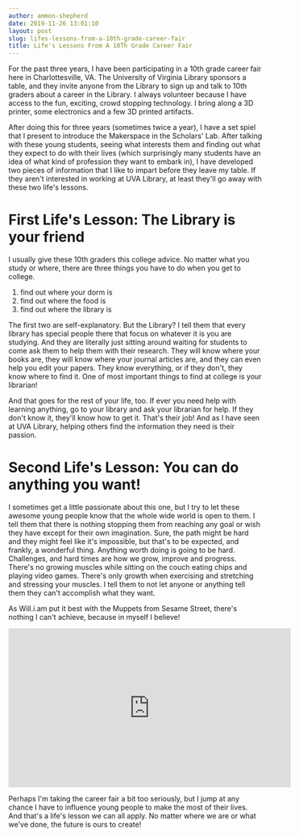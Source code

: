 ```yaml
---
author: ammon-shepherd
date: 2019-11-26 13:01:10
layout: post
slug: lifes-lessons-from-a-10th-grade-career-fair
title: Life's Lessons From A 10Th Grade Career Fair
---
```


For the past three years, I have been participating in a 10th grade career fair
here in Charlottesville, VA. The University of Virginia Library sponsors a
table, and they invite anyone from the Library to sign up and talk to 10th
graders about a career in the Library. I always volunteer because I have access
to the fun, exciting, crowd stopping technology. I bring along a 3D printer,
some electronics and a few 3D printed artifacts. 

After doing this for three years (sometimes twice a year), I have a set spiel
that I present to introduce the Makerspace in the Scholars' Lab. After talking
with these young students, seeing what interests them and finding out what they
expect to do with their lives (which surprisingly many students have an idea of
what kind of profession they want to embark in), I have developed two pieces of
information that I like to impart before they leave my table. If they aren't
interested in working at UVA Library, at least they'll go away with these two
life's lessons.

# First Life's Lesson: The Library is your friend

I usually give these 10th graders this college advice. No matter what you study
or where, there are three things you have to do when you get to college.

1. find out where your dorm is
2. find out where the food is
3. find out where the library is

The first two are self-explanatory. But the Library? I tell them that every
library has special people there that focus on whatever it is you are studying.
And they are literally just sitting around waiting for students to come ask
them to help them with their research. They will know where your books are,
they will know where your journal articles are, and they can even help you edit
your papers. They know everything, or if they don't, they know where to find
it. One of most important things to find at college is your librarian!

And that goes for the rest of your life, too. If ever you need help with
learning anything, go to your library and ask your librarian for help. If they
don't know it, they'll know how to get it. That's their job! And as I have seen
at UVA Library, helping others find the information they need is their passion.

# Second Life's Lesson: You can do anything you want!
I sometimes get a little passionate about this one, but I try to let these
awesome young people know that the whole wide world is open to them. I tell
them that there is nothing stopping them from reaching any goal or wish they
have except for their own imagination. Sure, the path might be hard and they
might feel like it's impossible, but that's to be expected, and frankly, a
wonderful thing. Anything worth doing is going to be hard. Challenges, and hard
times are how we grow, improve and progress. There's no growing muscles while
sitting on the couch eating chips and playing video games. There's only growth
when exercising and stretching and stressing your muscles. I tell them to not
let anyone or anything tell them they can't accomplish what they want. 

As Will.i.am put it best with the Muppets from Sesame Street, there's nothing
I can't achieve, because in myself I believe!

<iframe width="560" height="315"
src="https://www.youtube.com/embed/cyVzjoj96vs" frameborder="0"
allow="accelerometer; encrypted-media; gyroscope; picture-in-picture"
allowfullscreen></iframe>

Perhaps I'm taking the career fair a bit too seriously, but I jump at any
chance I have to influence young people to make the most of their lives. And
that's a life's lesson we can all apply. No matter where we are or what we've
done, the future is ours to create!
